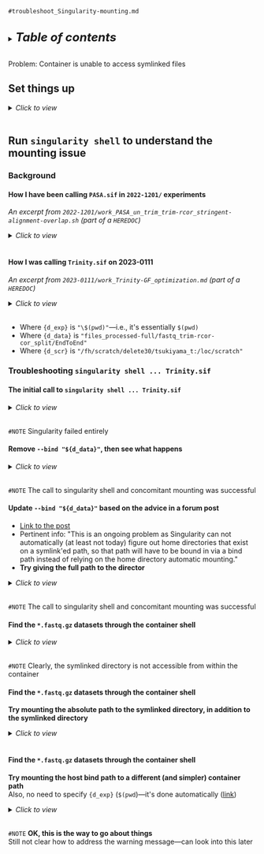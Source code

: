 
`#troubleshoot_Singularity-mounting.md`
<br />
<br />

<details>
<summary><b><font size="+2"><i>Table of contents</i></font></b></summary>
<!-- MarkdownTOC -->

1. [Set things up](#set-things-up)
1. [Run `singularity shell` to understand the mounting issue](#run-singularity-shell-to-understand-the-mounting-issue)
    1. [Background](#background)
        1. [How I have been calling `PASA.sif` in `2022-1201/` experiments](#how-i-have-been-calling-pasasif-in-2022-1201-experiments)
        1. [How I was calling `Trinity.sif` on 2023-0111](#how-i-was-calling-trinitysif-on-2023-0111)
    1. [Troubleshooting `singularity shell ... Trinity.sif`](#troubleshooting-singularity-shell--trinitysif)
        1. [The initial call to `singularity shell ... Trinity.sif`](#the-initial-call-to-singularity-shell--trinitysif)
        1. [Remove `--bind "${d_data}"`, then see what happens](#remove---bind-%24d_data-then-see-what-happens)
        1. [Update `--bind "${d_data}"` based on the advice in a forum post](#update---bind-%24d_data-based-on-the-advice-in-a-forum-post)
        1. [Find the `*.fastq.gz` datasets through the container shell](#find-the-fastqgz-datasets-through-the-container-shell)
        1. [Find the `*.fastq.gz` datasets through the container shell](#find-the-fastqgz-datasets-through-the-container-shell-1)
        1. [Find the `*.fastq.gz` datasets through the container shell](#find-the-fastqgz-datasets-through-the-container-shell-2)

<!-- /MarkdownTOC -->
</details>
<br />

Problem: Container is unable to access symlinked files


<a id="set-things-up"></a>
## Set things up
<details>
<summary><i>Click to view</i></summary>

```bash
#!/bin/bash
#DONTRUN


#  Move to work directory, establish work environment -------------------------
grabnode  # 1 core and defaults

mwd() {
    transcriptome \
        && cd "./results/2023-0111" \
        || echo "cd'ing failed; check on this"
}


mwd
pwd
# /home/kalavatt/tsukiyamalab/kalavatt/2022_transcriptome-construction/results/2023-0111

Trinity_env


#  Symlink to directory of interest, ../2022-1201/files_processed-full --------
if [[ ! -d "./files_processed-full" ]]; then
    ln -s "../2022-1201/files_processed-full" "files_processed-full"
fi
# .,
# total 128K
# drwxrws--- 3 kalavatt  66 Jan 12 10:39 ./
# drwxrws--- 9 kalavatt 189 Jan 11 15:44 ../
# lrwxrwxrwx 1 kalavatt  33 Jan 11 15:44 files_processed-full -> ../2022-1201/files_processed-full/
# drwxrws--- 3 kalavatt 148 Jan 11 17:10 sh_err_out/
```
</details>
<br />

<a id="run-singularity-shell-to-understand-the-mounting-issue"></a>
## Run `singularity shell` to understand the mounting issue
<a id="background"></a>
### Background
<a id="how-i-have-been-calling-pasasif-in-2022-1201-experiments"></a>
#### How I have been calling `PASA.sif` in `2022-1201/` experiments
*An excerpt from `2022-1201/work_PASA_un_trim_trim-rcor_stringent-alignment-overlap.sh` (part of a `HEREDOC`)*
<details>
<summary><i>Click to view</i></summary>

```txt
singularity run \\
    --no-home \\
    --bind "\${HOME}/genomes/sacCer3/Ensembl/108" \\
    --bind "\$(pwd)" \\
    --bind "/fh/scratch/delete30/tsukiyama_t:/loc/scratch/\${SLURM_JOB_ID}" \\
    "\${HOME}/singularity-docker-etc/PASA.sif" \\
    ...
```
</details>
<br />

<a id="how-i-was-calling-trinitysif-on-2023-0111"></a>
#### How I was calling `Trinity.sif` on 2023-0111
*An excerpt from `2023-0111/work_Trinity-GF_optimization.md` (part of a `HEREDOC`)*
<details>
<summary><i>Click to view</i></summary>

```txt
parallel --header : --colsep " " -k -j 1 \\
    'singularity run \\
        --no-home \\
        --bind {d_exp} \\
        --bind {d_data} \\
        --bind {d_scr} \\
        ~/singularity-docker-etc/Trinity.sif \\
        ...
```
</details>
<br />

- Where `{d_exp}` is `"\$(pwd)"`&mdash;i.e., it's essentially `$(pwd)`
- Where `{d_data}` is `"files_processed-full/fastq_trim-rcor-cor_split/EndToEnd"`
- Where `{d_scr}` is `"/fh/scratch/delete30/tsukiyama_t:/loc/scratch"`

<a id="troubleshooting-singularity-shell--trinitysif"></a>
### Troubleshooting `singularity shell ... Trinity.sif`
<a id="the-initial-call-to-singularity-shell--trinitysif"></a>
#### The initial call to `singularity shell ... Trinity.sif`
<details>
<summary><i>Click to view</i></summary>

```bash
#!/bin/bash
#DONTRUN #CONTINUE #1/N

d_exp="$(pwd)"
d_data="files_processed-full/fastq_trim-rcor-cor_split/EndToEnd"
d_scr="/fh/scratch/delete30/tsukiyama_t:/loc/scratch"

ml Singularity

singularity shell \
    --bind "${d_exp}" \
    --bind "${d_data}" \
    --bind "${d_scr}" \
    ~/singularity-docker-etc/Trinity.sif
```

Printed to terminal: Singularity warning and error messages
```txt
WARNING: Bind mount '/home/kalavatt/tsukiyamalab/kalavatt/2022_transcriptome-construction/results/2023-0111 => /home/kalavatt/tsukiyamalab/kalavatt/2022_transcriptome-construction/results/2023-0111' overlaps container CWD /home/kalavatt/tsukiyamalab/kalavatt/2022_transcriptome-construction/results/2023-0111, may not be available
FATAL:   container creation failed: mount /fh/fast/tsukiyama_t/grp/tsukiyamalab/kalavatt/2022_transcriptome-construction/results/2023-0111/files_processed-full/fastq_trim-rcor-cor_split/EndToEnd->/fh/fast/tsukiyama_t/grp/tsukiyamalab/kalavatt/2022_transcriptome-construction/results/2023-0111/files_processed-full/fastq_trim-rcor-cor_split/EndToEnd error: while mounting /fh/fast/tsukiyama_t/grp/tsukiyamalab/kalavatt/2022_transcriptome-construction/results/2023-0111/files_processed-full/fastq_trim-rcor-cor_split/EndToEnd: destination /fh/fast/tsukiyama_t/grp/tsukiyamalab/kalavatt/2022_transcriptome-construction/results/2023-0111/files_processed-full/fastq_trim-rcor-cor_split/EndToEnd doesn't exist in container
```
</details>
<br />

`#NOTE` Singularity failed entirely

<a id="remove---bind-%24d_data-then-see-what-happens"></a>
#### Remove `--bind "${d_data}"`, then see what happens
<details>
<summary><i>Click to view</i></summary>

```bash
#!/bin/bash
#DONTRUN #CONTINUE #2/N

singularity shell \
    --bind "${d_exp}" \
    --bind "${d_scr}" \
    ~/singularity-docker-etc/Trinity.sif
```

Printed to terminal: Singularity warning message
```txt
WARNING: Bind mount '/home/kalavatt/tsukiyamalab/kalavatt/2022_transcriptome-construction/results/2023-0111 => /home/kalavatt/tsukiyamalab/kalavatt/2022_transcriptome-construction/results/2023-0111' overlaps container CWD /home/kalavatt/tsukiyamalab/kalavatt/2022_transcriptome-construction/results/2023-0111, may not be available
```
</details>
<br />

`#NOTE` The call to singularity shell and concomitant mounting was successful

<a id="update---bind-%24d_data-based-on-the-advice-in-a-forum-post"></a>
#### Update `--bind "${d_data}"` based on the advice in a forum post
- [Link to the post](https://groups.google.com/a/lbl.gov/g/singularity/c/wJ_t3GDHGFA)
- Pertinent info: "This is an ongoing problem as Singularity can not automatically (at least not today) figure out home directories that exist on a symlink'ed path, so that path will have to be bound in via a bind path instead of relying on the home directory automatic mounting."
- __Try giving the full path to the director__

<details>
<summary><i>Click to view</i></summary>

```bash
#!/bin/bash
#DONTRUN #CONTINUE #3/N

#  Exit the intra-container shell (Singularity>)
exit
# Singularity> exit
# exit

d_exp="$(pwd)"
d_data="$(pwd)/files_processed-full/fastq_trim-rcor-cor_split/EndToEnd"
d_scr="/fh/scratch/delete30/tsukiyama_t:/loc/scratch"
# echo "${d_data}"  #OK
# ., "${d_data}"  #OK

singularity shell \
    --bind "${d_exp}" \
    --bind "${d_data}" \
    --bind "${d_scr}" \
    ~/singularity-docker-etc/Trinity.sif
```

Printed to terminal: Singularity warning message
```txt
WARNING: Bind mount '/home/kalavatt/tsukiyamalab/kalavatt/2022_transcriptome-construction/results/2023-0111 => /home/kalavatt/tsukiyamalab/kalavatt/2022_transcriptome-construction/results/2023-0111' overlaps container CWD /home/kalavatt/tsukiyamalab/kalavatt/2022_transcriptome-construction/results/2023-0111, may not be available
```
</details>
<br />

`#NOTE` The call to singularity shell and concomitant mounting was successful

<a id="find-the-fastqgz-datasets-through-the-container-shell"></a>
#### Find the `*.fastq.gz` datasets through the container shell
<details>
<summary><i>Click to view</i></summary>

```bash
#!/bin/bash
#DONTRUN #CONTINUE #4/N

#  Currently with the intra-container shell (Singularity>)
pwd
# /home/kalavatt/tsukiyamalab/kalavatt/2022_transcriptome-construction/results/2023-0111

ls -lhaFG
# total 96K
# drwxrws--- 3 kalavatt  66 Jan 12 10:39 ./
# drwxr-xr-x 3 kalavatt  60 Jan 12 11:21 ../
# lrwxrwxrwx 1 kalavatt  33 Jan 11 15:44 files_processed-full -> ../2022-1201/files_processed-full
# drwxrws--- 3 kalavatt 148 Jan 11 17:10 sh_err_out/

cd files_processed-full \
    || echo "cd'ing failed; check on this"
# bash: cd: files_processed-full: No such file or directory
# cd'ing failed; check on this

cd "$(pwd)/files_processed-full/fastq_trim-rcor-cor_split/EndToEnd" \
    || echo "cd'ing failed; check on this"
# bash: cd: /home/kalavatt/tsukiyamalab/kalavatt/2022_transcriptome-construction/results/2023-0111/files_processed-full/fastq_trim-rcor-cor_split/EndToEnd: No such file or directory
# cd'ing failed; check on this

cd / \
    || echo "cd'ing failed; check on this"
# total 268K
# drwxr-xr-x   1 kalavatt  100 Jan 12 11:21 ./
# drwxr-xr-x   1 kalavatt  100 Jan 12 11:21 ../
# lrwxrwxrwx   1 root       27 Dec  7 11:20 .exec -> .singularity.d/actions/exec*
# lrwxrwxrwx   1 root       26 Dec  7 11:20 .run -> .singularity.d/actions/run*
# lrwxrwxrwx   1 root       28 Dec  7 11:20 .shell -> .singularity.d/actions/shell*
# drwxr-xr-x   5 root      127 Dec  7 11:20 .singularity.d/
# lrwxrwxrwx   1 root       27 Dec  7 11:20 .test -> .singularity.d/actions/test*
# lrwxrwxrwx   1 root        7 Oct 19 09:47 bin -> usr/bin/
# drwxr-xr-x   2 root        3 Apr 15  2020 boot/
# drwxr-xr-x  18 root     4.3K Dec 27 19:39 dev/
# lrwxrwxrwx   1 root       36 Dec  7 11:20 environment -> .singularity.d/env/90-environment.sh*
# drwxr-xr-x  55 root     1.9K Dec  3 05:46 etc/
# drwxr-xr-x   3 kalavatt   60 Jan 12 11:21 fh/
# drwxr-xr-x   1 kalavatt   60 Jan 12 11:21 home/
# lrwxrwxrwx   1 root        7 Oct 19 09:47 lib -> usr/lib/
# lrwxrwxrwx   1 root        9 Oct 19 09:47 lib32 -> usr/lib32/
# lrwxrwxrwx   1 root        9 Oct 19 09:47 lib64 -> usr/lib64/
# lrwxrwxrwx   1 root       10 Oct 19 09:47 libx32 -> usr/libx32/
# drwxr-xr-x   3 kalavatt   60 Jan 12 11:21 loc/
# drwxr-xr-x   2 root        3 Oct 19 09:47 media/
# drwxr-xr-x   2 root        3 Oct 19 09:47 mnt/
# drwxr-xr-x   2 root        3 Oct 19 09:47 opt/
# dr-xr-xr-x 452 root        0 Oct 13 09:25 proc/
# drwx------   5 root      136 Dec  1 10:34 root/
# drwxr-xr-x   5 root       67 Oct 19 09:50 run/
# lrwxrwxrwx   1 root        8 Oct 19 09:47 sbin -> usr/sbin/
# lrwxrwxrwx   1 root       24 Dec  7 11:20 singularity -> .singularity.d/runscript*
# drwxr-xr-x   2 root        3 Oct 19 09:47 srv/
# dr-xr-xr-x  13 root        0 Oct 13 09:25 sys/
# drwxrwxrwt  34 root     264K Jan 12 11:29 tmp/
# drwxr-xr-x  14 root      241 Nov 30 06:37 usr/
# drwxr-xr-x  11 root      160 Oct 19 09:50 var/

cd - \
    || echo "cd'ing failed; check on this"
# /home/kalavatt/tsukiyamalab/kalavatt/2022_transcriptome-construction/results/2023-0111

cd "../2022-1201/files_processed-full" \
    || echo "cd'ing failed; check on this"
# bash: cd: ../2022-1201/files_processed-full: No such file or directory
# cd'ing failed; check on this

#  Exit the intra-container shell (Singularity>)
exit
# Singularity> exit
# exit
```
</details>
<br />

`#NOTE` Clearly, the symlinked directory is not accessible from within the container

<a id="find-the-fastqgz-datasets-through-the-container-shell-1"></a>
#### Find the `*.fastq.gz` datasets through the container shell
__Try mounting the absolute path to the symlinked directory, in addition to the symlinked directory__
<details>
<summary><i>Click to view</i></summary>

```bash
#!/bin/bash
#DONTRUN #CONTINUE #5/N

d_exp="$(pwd)"
d_sym="$(pwd)/files_processed-full/fastq_trim-rcor-cor_split/EndToEnd"
d_full="$(dirname "$(pwd)")/2022-1201/files_processed-full/fastq_trim-rcor-cor_split/EndToEnd"
d_scr="/fh/scratch/delete30/tsukiyama_t:/loc/scratch"
# echo "${d_sym}"  #OK
# ., "${d_sym}"  #OK
# echo "${d_full}"  #OK
# ., "${d_full}"  #OK

singularity shell \
    --bind "${d_exp}" \
    --bind "${d_sym}" \
    --bind "${d_full}" \
    --bind "${d_scr}" \
    ~/singularity-docker-etc/Trinity.sif

#  Made it into the intra-container shell with the typical warning message;
#+ now, running commands within the container (Singularity>)
ls -lhaFG
# total 96K
# drwxrws--- 3 kalavatt  66 Jan 12 10:39 ./
# drwxr-xr-x 3 kalavatt  60 Jan 12 11:40 ../
# lrwxrwxrwx 1 kalavatt  33 Jan 11 15:44 files_processed-full -> ../2022-1201/files_processed-full
# drwxrws--- 3 kalavatt 148 Jan 11 17:10 sh_err_out/

cd files_processed-full \
    || echo "cd'ing failed; check on this"
# bash: cd: files_processed-full: No such file or directory
# cd'ing failed; check on this

cd .. \
    || echo "cd'ing failed; check on this"

ls -lhaFG
# total 32K
# drwxr-xr-x 3 kalavatt 60 Jan 12 11:40 ./
# drwxr-xr-x 3 kalavatt 60 Jan 12 11:40 ../
# drwxrws--- 3 kalavatt 66 Jan 12 10:39 2023-0111/

#  Did cd .. && ls -lhaFG all the way to root: Did not find "${d_full}"

#  Does this work?
cd \
    "/home/kalavatt/tsukiyamalab/kalavatt/2022_transcriptome-construction/results/2022-1201/files_processed-full/fastq_trim-rcor-cor_split/EndToEnd" \
        || echo "cd'ing failed; check on this"
# bash: cd: /home/kalavatt/tsukiyamalab/kalavatt/2022_transcriptome-construction/results/2022-1201/files_processed-full/fastq_trim-rcor-cor_split/EndToEnd: No such file or directory
# cd'ing failed; check on this

#  Exit the intra-container shell (Singularity>)
exit
# Singularity> exit
# exit
```
</details>
<br />

<a id="find-the-fastqgz-datasets-through-the-container-shell-2"></a>
#### Find the `*.fastq.gz` datasets through the container shell
__Try mounting the host bind path to a different (and simpler) container path__  
Also, no need to specify `{d_exp}` (`$(pwd`)&mdash;it's done automatically ([link](https://docs.sylabs.io/guides/3.1/user-guide/bind_paths_and_mounts.html))
<details>
<summary><i>Click to view</i></summary>

```bash
#!/bin/bash
#DONTRUN #CONTINUE #5/N

d_exp="$(pwd)"
d_dat="$(dirname "$(pwd)")/2022-1201/files_processed-full/fastq_trim-rcor-cor_split/EndToEnd"
d_scr="/fh/scratch/delete30/tsukiyama_t:/loc/scratch"
# echo "${d_dat}"  #OK
# ., "${d_dat}"  #OK

singularity shell \
    --bind "${d_dat}:/data" \
    --bind "${d_scr}" \
    ~/singularity-docker-etc/Trinity.sif
# WARNING: Bind mount '/home/kalavatt => /home/kalavatt' overlaps container CWD /home/kalavatt/tsukiyamalab/kalavatt/2022_transcriptome-construction/results/2023-0111, may not be available

cd "files_processed-full"
# bash: cd: files_processed-full: No such file or directory

#  Did cd .. && ls -lhaFG all the way to root
pwd
# /

ls -lhaFG
# total 300K
# drwxr-xr-x   1 kalavatt  120 Jan 12 11:57 ./
# drwxr-xr-x   1 kalavatt  120 Jan 12 11:57 ../
# lrwxrwxrwx   1 root       27 Dec  7 11:20 .exec -> .singularity.d/actions/exec*
# lrwxrwxrwx   1 root       26 Dec  7 11:20 .run -> .singularity.d/actions/run*
# lrwxrwxrwx   1 root       28 Dec  7 11:20 .shell -> .singularity.d/actions/shell*
# drwxr-xr-x   5 root      127 Dec  7 11:20 .singularity.d/
# lrwxrwxrwx   1 root       27 Dec  7 11:20 .test -> .singularity.d/actions/test*
# lrwxrwxrwx   1 root        7 Oct 19 09:47 bin -> usr/bin/
# drwxr-xr-x   2 root        3 Apr 15  2020 boot/
# drwxrws---   2 kalavatt 1.8K Dec  5 13:00 data/
# drwxr-xr-x  18 root     4.3K Dec 27 19:39 dev/
# lrwxrwxrwx   1 root       36 Dec  7 11:20 environment -> .singularity.d/env/90-environment.sh*
# drwxr-xr-x  55 root     1.9K Dec  3 05:46 etc/
# drwxr-xr-x   3 kalavatt   60 Jan 12 11:57 fh/
# drwxr-xr-x   1 kalavatt   60 Jan 12 11:57 home/
# lrwxrwxrwx   1 root        7 Oct 19 09:47 lib -> usr/lib/
# lrwxrwxrwx   1 root        9 Oct 19 09:47 lib32 -> usr/lib32/
# lrwxrwxrwx   1 root        9 Oct 19 09:47 lib64 -> usr/lib64/
# lrwxrwxrwx   1 root       10 Oct 19 09:47 libx32 -> usr/libx32/
# drwxr-xr-x   3 kalavatt   60 Jan 12 11:57 loc/
# drwxr-xr-x   2 root        3 Oct 19 09:47 media/
# drwxr-xr-x   2 root        3 Oct 19 09:47 mnt/
# drwxr-xr-x   2 root        3 Oct 19 09:47 opt/
# dr-xr-xr-x 463 root        0 Oct 13 09:25 proc/
# drwx------   5 root      136 Dec  1 10:34 root/
# drwxr-xr-x   5 root       67 Oct 19 09:50 run/
# lrwxrwxrwx   1 root        8 Oct 19 09:47 sbin -> usr/sbin/
# lrwxrwxrwx   1 root       24 Dec  7 11:20 singularity -> .singularity.d/runscript*
# drwxr-xr-x   2 root        3 Oct 19 09:47 srv/
# dr-xr-xr-x  13 root        0 Jan 12 11:30 sys/
# drwxrwxrwt  34 root     264K Jan 12 11:59 tmp/
# drwxr-xr-x  14 root      241 Nov 30 06:37 usr/
# drwxr-xr-x  11 root      160 Oct 19 09:50 var/

cd data && ls -lhaFG
# total 6.4G
# drwxrws--- 2 kalavatt 1.8K Dec  5 13:00 ./
# drwxr-xr-x 1 kalavatt  120 Jan 12 11:57 ../
# -rw-rw---- 1 kalavatt 263M Dec  5 13:00 5781_G1_IN_merged.trim-rcor.multi-hit-mode_1_EndToEnd.Aligned.sortedByCoord.out.sc_all.1.fq.gz
# -rw-rw---- 1 kalavatt 273M Dec  5 13:00 5781_G1_IN_merged.trim-rcor.multi-hit-mode_1_EndToEnd.Aligned.sortedByCoord.out.sc_all.2.fq.gz
# -rw-rw---- 1 kalavatt 463M Dec  5 13:01 5781_G1_IP_merged.trim-rcor.multi-hit-mode_1_EndToEnd.Aligned.sortedByCoord.out.sc_all.1.fq.gz
# -rw-rw---- 1 kalavatt 481M Dec  5 13:01 5781_G1_IP_merged.trim-rcor.multi-hit-mode_1_EndToEnd.Aligned.sortedByCoord.out.sc_all.2.fq.gz
# -rw-rw---- 1 kalavatt 248M Dec  5 12:59 5781_Q_IN_merged.trim-rcor.multi-hit-mode_1_EndToEnd.Aligned.sortedByCoord.out.sc_all.1.fq.gz
# -rw-rw---- 1 kalavatt 256M Dec  5 12:59 5781_Q_IN_merged.trim-rcor.multi-hit-mode_1_EndToEnd.Aligned.sortedByCoord.out.sc_all.2.fq.gz
# -rw-rw---- 1 kalavatt 329M Dec  5 13:00 5781_Q_IP_merged.trim-rcor.multi-hit-mode_1_EndToEnd.Aligned.sortedByCoord.out.sc_all.1.fq.gz
# -rw-rw---- 1 kalavatt 343M Dec  5 13:00 5781_Q_IP_merged.trim-rcor.multi-hit-mode_1_EndToEnd.Aligned.sortedByCoord.out.sc_all.2.fq.gz
# -rw-rw---- 1 kalavatt 278M Dec  5 13:00 5782_G1_IN_merged.trim-rcor.multi-hit-mode_1_EndToEnd.Aligned.sortedByCoord.out.sc_all.1.fq.gz
# -rw-rw---- 1 kalavatt 289M Dec  5 13:00 5782_G1_IN_merged.trim-rcor.multi-hit-mode_1_EndToEnd.Aligned.sortedByCoord.out.sc_all.2.fq.gz
# -rw-rw---- 1 kalavatt 453M Dec  5 13:01 5782_G1_IP_merged.trim-rcor.multi-hit-mode_1_EndToEnd.Aligned.sortedByCoord.out.sc_all.1.fq.gz
# -rw-rw---- 1 kalavatt 470M Dec  5 13:01 5782_G1_IP_merged.trim-rcor.multi-hit-mode_1_EndToEnd.Aligned.sortedByCoord.out.sc_all.2.fq.gz
# -rw-rw---- 1 kalavatt 198M Dec  5 13:00 5782_Q_IN_merged.trim-rcor.multi-hit-mode_1_EndToEnd.Aligned.sortedByCoord.out.sc_all.1.fq.gz
# -rw-rw---- 1 kalavatt 205M Dec  5 13:00 5782_Q_IN_merged.trim-rcor.multi-hit-mode_1_EndToEnd.Aligned.sortedByCoord.out.sc_all.2.fq.gz
# -rw-rw---- 1 kalavatt 365M Dec  5 13:00 5782_Q_IP_merged.trim-rcor.multi-hit-mode_1_EndToEnd.Aligned.sortedByCoord.out.sc_all.1.fq.gz
# -rw-rw---- 1 kalavatt 379M Dec  5 13:00 5782_Q_IP_merged.trim-rcor.multi-hit-mode_1_EndToEnd.Aligned.sortedByCoord.out.sc_all.2.fq.gz

#  It seems to work!

which zcat
# /usr/bin/zcat

zcat \
    "5781_G1_IN_merged.trim-rcor.multi-hit-mode_1_EndToEnd.Aligned.sortedByCoord.out.sc_all.1.fq.gz" \
        | head
# @HISEQ:1007:HGV5NBCX3:1:1101:1194:67261
# CTTCTNATTCGATTTGCACACCNNCTGNTNTTACATCTGTGC
# +
# GGA.G#<<GGG<AGGAGGGGIG##<<<#<#<<.<AA<GGIGG
# @HISEQ:1007:HGV5NBCX3:1:1101:1197:14281
# AGATGNTTGGAATAGAGCTGACNACCANTNCAAGGACACTCATNGTTTCT
# +
# GGGGG#<GGAAGGGIAGGGIGG#<GGA#<#<<GGGGGGIIIIG#<GGGGA
# @HISEQ:1007:HGV5NBCX3:1:1101:1198:11232
# ACGAANGAAGCTTTGGACCTTTNAATTNAAAACGTCCGCAAATNCCATGC

#  It does work!

#  Exit the intra-container shell (Singularity>)
exit
# Singularity> exit
# exit
```
</details>
<br />

`#NOTE` __OK, this is the way to go about things__  
Still not clear how to address the warning message&mdash;can look into this later
<br />
